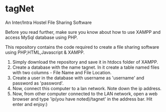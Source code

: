 # tagNet
An Inter/Intra Hostel File Sharing Software

Before you read further, make sure you know about how to use XAMPP and access MySql database using PHP.

This repository contains the code required to create a file sharing software using PHP,HTML,Javascript & XAMPP. 
1. Simply download the repository and save it in htdocs folder of XAMPP.
2. Create a database with the name tagnet. In it create a table named files with two columns - File Name and File Location.
3. Create a user in the database with username as 'username' and password as 'password'.
4. Now, connect this computer to a lan network. Note down the ip address.
5. Now, from other computer connected to the LAN network, open a web browser and type 'ip(you have noted)/tagnet' in the address bar. Hit enter and enjoy:)
